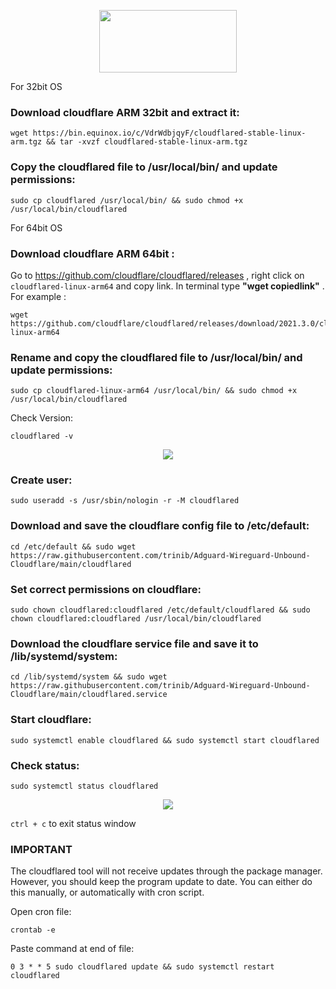 <p align="center">
 <img src="https://i.imgur.com/rbdy7w7.png" width=220px height=100px>

For 32bit OS
### Download cloudflare ARM 32bit and extract it:

    wget https://bin.equinox.io/c/VdrWdbjqyF/cloudflared-stable-linux-arm.tgz && tar -xvzf cloudflared-stable-linux-arm.tgz
 
### Copy the cloudflared file to /usr/local/bin/ and update permissions:
  
    sudo cp cloudflared /usr/local/bin/ && sudo chmod +x /usr/local/bin/cloudflared
 
For 64bit OS
### Download cloudflare ARM 64bit :
 
 Go to https://github.com/cloudflare/cloudflared/releases , right click on `cloudflared-linux-arm64` and copy link. In terminal type **"wget copiedlink"** . For example :
 
    wget https://github.com/cloudflare/cloudflared/releases/download/2021.3.0/cloudflared-linux-arm64
 
### Rename and copy the cloudflared file to /usr/local/bin/ and update permissions:
  
    sudo cp cloudflared-linux-arm64 /usr/local/bin/ && sudo chmod +x /usr/local/bin/cloudflared

Check Version:
    
    cloudflared -v
    
<p align="center">
 <img src="https://i.imgur.com/Qe3ho9r.jpg">

### Create user:

    sudo useradd -s /usr/sbin/nologin -r -M cloudflared

### Download and save the cloudflare config file to /etc/default:
    
    cd /etc/default && sudo wget https://raw.githubusercontent.com/trinib/Adguard-Wireguard-Unbound-Cloudflare/main/cloudflared

### Set correct permissions on cloudflare:

    sudo chown cloudflared:cloudflared /etc/default/cloudflared && sudo chown cloudflared:cloudflared /usr/local/bin/cloudflared

### Download the cloudflare service file and save it to /lib/systemd/system:

    cd /lib/systemd/system && sudo wget https://raw.githubusercontent.com/trinib/Adguard-Wireguard-Unbound-Cloudflare/main/cloudflared.service

### Start cloudflare:
    
    sudo systemctl enable cloudflared && sudo systemctl start cloudflared

### Check status:

    sudo systemctl status cloudflared

<p align="center">
 <img src="https://i.imgur.com/DTEPmy1.jpg">
 
 `ctrl + c` to exit status window
 
### IMPORTANT
The cloudflared tool will not receive updates through the package manager. However, you should keep the program update to date. You can either do this manually, or automatically with cron script.

Open cron file:
 
    crontab -e
 
Paste command at end of file:
  
    0 3 * * 5 sudo cloudflared update && sudo systemctl restart cloudflared
    
 
